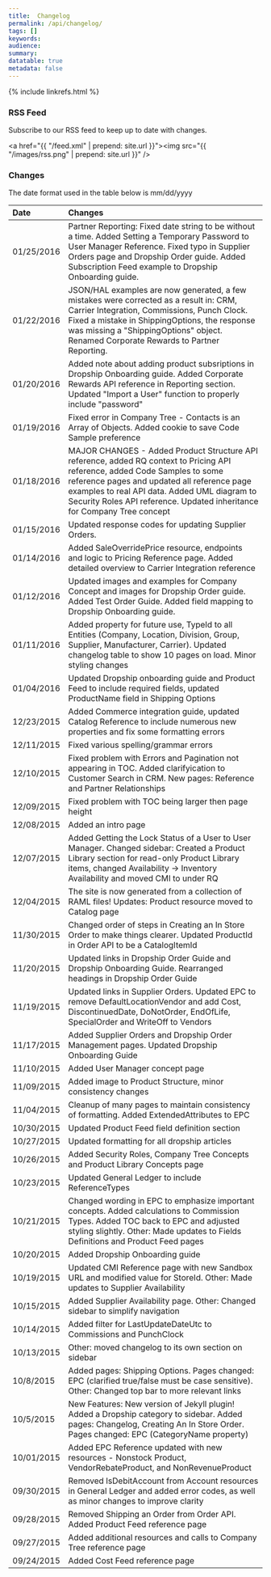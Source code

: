 ```yaml
---
title:  Changelog
permalink: /api/changelog/
tags: []
keywords: 
audience: 
summary: 
datatable: true
metadata: false
---
```


{% include linkrefs.html %}

<script>

  $(document).ready(function() {
      $('table').DataTable({
          'info': false,
          'pagingType': 'simple',
          'order': [[0, 'desc']],
          'columns': [
              { 'width': '15%' },
              { 'width': '85%' }
          ]
      });
    });

</script>

### RSS Feed

Subscribe to our RSS feed to keep up to date with changes.

<a href="{{ "/feed.xml" | prepend: site.url }}"><img src="{{ "/images/rss.png" | prepend: site.url }}" /></a>

### Changes

The date format used in the table below is mm/dd/yyyy

| Date | Changes |
|:-----|:--------|
| 01/25/2016 | Partner Reporting: Fixed date string to be without a time. Added Setting a Temporary Password to User Manager Reference. Fixed typo in Supplier Orders page and Dropship Order guide. Added  Subscription Feed example to Dropship Onboarding guide. |
| 01/22/2016 | JSON/HAL examples are now generated, a few mistakes were corrected as a result in: CRM, Carrier Integration, Commissions, Punch Clock. Fixed a mistake in ShippingOptions, the response was missing a "ShippingOptions" object. Renamed Corporate Rewards to Partner Reporting. |
| 01/20/2016 | Added note about adding product subsriptions in Dropship Onboarding guide. Added Corporate Rewards API reference in Reporting section. Updated "Import a User" function to properly include "password" |
| 01/19/2016 | Fixed error in Company Tree - Contacts is an Array of Objects. Added cookie to save Code Sample preference |
| 01/18/2016 | MAJOR CHANGES - Added Product Structure API reference, added RQ context to Pricing API reference, added Code Samples to some reference pages and updated all reference page examples to real API data. Added UML diagram to Security Roles API reference. Updated inheritance for Company Tree concept |
| 01/15/2016 | Updated response codes for updating Supplier Orders.
| 01/14/2016 | Added SaleOverridePrice resource, endpoints and logic to Pricing Reference page. Added detailed overview to Carrier Integration reference |
| 01/12/2016 | Updated images and examples for Company Concept and images for Dropship Order guide. Added Test Order Guide. Added field mapping to Dropship Onboarding guide.
| 01/11/2016 | Added property for future use, TypeId to all Entities (Company, Location, Division, Group, Supplier, Manufacturer, Carrier). Updated changelog table to show 10 pages on load. Minor styling changes |
| 01/04/2016 | Updated Dropship onboarding guide and Product Feed to include required fields, updated ProductName field in Shipping Options |
| 12/23/2015 | Added Commerce integration guide, updated Catalog Reference to include numerous new properties and fix some formatting errors |
| 12/11/2015 | Fixed various spelling/grammar errors |
| 12/10/2015 | Fixed problem with Errors and Pagination not appearing in TOC. Added clarifyication to Customer Search in CRM. New pages: Reference and Partner Relationships |
| 12/09/2015 | Fixed problem with TOC being larger then page height |
| 12/08/2015 | Added an intro page |
| 12/07/2015 | Added Getting the Lock Status of a User to User Manager. Changed sidebar: Created a Product Library section for read-only Product Library items, changed Availability -> Inventory Availability and moved CMI to under RQ |
| 12/04/2015 | The site is now generated from a collection of RAML files! Updates: Product resource moved to Catalog page |
| 11/30/2015 | Changed order of steps in Creating an In Store Order to make things clearer. Updated ProductId in Order API to be a CatalogItemId |
| 11/20/2015 | Updated links in Dropship Order Guide and Dropship Onboarding Guide. Rearranged headings in Dropship Order Guide |
| 11/19/2015 | Updated links in Supplier Orders. Updated EPC to remove DefaultLocationVendor and add Cost, DiscontinuedDate, DoNotOrder, EndOfLife, SpecialOrder and WriteOff to Vendors |
| 11/17/2015 | Added Supplier Orders and Dropship Order Management pages. Updated Dropship Onboarding Guide |
| 11/10/2015 | Added User Manager concept page |
| 11/09/2015 | Added image to Product Structure, minor consistency changes |
| 11/04/2015 | Cleanup of many pages to maintain consistency of formatting. Added ExtendedAttributes to EPC |
| 10/30/2015 | Updated Product Feed field definition section  |
| 10/27/2015 | Updated formatting for all dropship articles  |
| 10/26/2015 | Added Security Roles, Company Tree Concepts and Product Library Concepts page  |
| 10/23/2015 | Updated General Ledger to include ReferenceTypes |
| 10/21/2015 | Changed wording in EPC to emphasize important concepts. Added calculations to Commission Types. Added TOC back to EPC and adjusted styling slightly. Other: Made updates to Fields Definitions and Product Feed pages |
| 10/20/2015 | Added Dropship Onboarding guide |
| 10/19/2015 | Updated CMI Reference page with new Sandbox URL and modified value for StoreId. Other: Made updates to Supplier Availability |
| 10/15/2015 | Added Supplier Availability page. Other: Changed sidebar to simplify navigation |
| 10/14/2015 | Added filter for LastUpdateDateUtc to Commissions and PunchClock |
| 10/13/2015 | Other: moved changelog to its own section on sidebar |
| 10/8/2015 | Added pages: Shipping Options. Pages changed: EPC (clarified true/false must be case sensitive). Other: Changed top bar to more relevant links |
| 10/5/2015 | New Features: New version of Jekyll plugin! Added a Dropship category to sidebar. Added pages: Changelog, Creating An In Store Order. Pages changed: EPC (CategoryName property) |  
| 10/01/2015 | Added EPC Reference updated with new resources - Nonstock Product, VendorRebateProduct, and NonRevenueProduct |
| 09/30/2015 | Removed IsDebitAccount from Account resources in General Ledger and added error codes, as well as minor changes to improve clarity |
| 09/28/2015 | Removed Shipping an Order from Order API. Added Product Feed reference page |
| 09/27/2015 | Added additional resources and calls to Company Tree reference page |
| 09/24/2015 | Added Cost Feed reference page | 